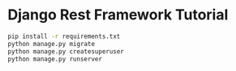 # Django Rest Framework Tutorial

```bash
pip install -r requirements.txt
python manage.py migrate
python manage.py createsuperuser
python manage.py runserver
```
